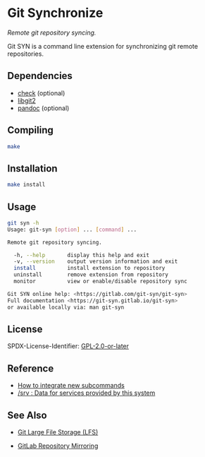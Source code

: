 # Git Synchronize

_Remote git repository syncing._

Git SYN is a command line extension for synchronizing git remote repositories.

## Dependencies

- [check](https://libcheck.github.io/check) (optional)
- [libgit2](https://libgit2.org)
- [pandoc](https://pandoc.org) (optional)

## Compiling

```sh
make
```

## Installation

```sh
make install
```

## Usage

```sh
git syn -h
Usage: git-syn [option] ... [command] ...

Remote git repository syncing.

  -h, --help       display this help and exit
  -v, --version    output version information and exit
  install          install extension to repository
  uninstall        remove extension from repository
  monitor          view or enable/disable repository sync

Git SYN online help: <https://gitlab.com/git-syn/git-syn>
Full documentation <https://git-syn.gitlab.io/git-syn>
or available locally via: man git-syn
```

## License

SPDX-License-Identifier: [GPL-2.0-or-later](COPYING)

## Reference

- [How to integrate new subcommands](https://git.kernel.org/pub/scm/git/git.git/plain/Documentation/howto/new-command.txt)
- [/srv : Data for services provided by this system](https://refspecs.linuxfoundation.org/FHS_3.0/fhs/ch03s17.html)

## See Also

- [Git Large File Storage (LFS)](https://git-lfs.github.com)

- [GitLab Repository Mirroring](https://docs.gitlab.com/ee/user/project/repository/repository_mirroring.html)

